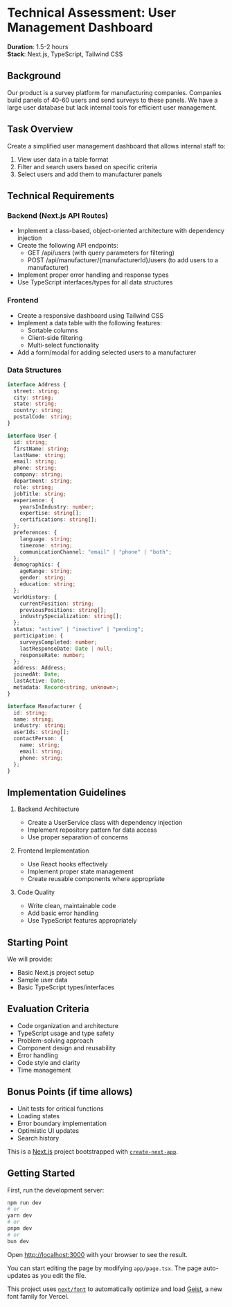 # Technical Assessment: User Management Dashboard

**Duration**: 1.5-2 hours  
**Stack**: Next.js, TypeScript, Tailwind CSS

## Background

Our product is a survey platform for manufacturing companies. Companies build panels of 40-60 users and send surveys to these panels. We have a large user database but lack internal tools for efficient user management.

## Task Overview

Create a simplified user management dashboard that allows internal staff to:

1. View user data in a table format
2. Filter and search users based on specific criteria
3. Select users and add them to manufacturer panels

## Technical Requirements

### Backend (Next.js API Routes)

- Implement a class-based, object-oriented architecture with dependency injection
- Create the following API endpoints:
  - GET /api/users (with query parameters for filtering)
  - POST /api/manufacturer/{manufacturerId}/users (to add users to a manufacturer)
- Implement proper error handling and response types
- Use TypeScript interfaces/types for all data structures

### Frontend

- Create a responsive dashboard using Tailwind CSS
- Implement a data table with the following features:
  - Sortable columns
  - Client-side filtering
  - Multi-select functionality
- Add a form/modal for adding selected users to a manufacturer

### Data Structures

```typescript
interface Address {
  street: string;
  city: string;
  state: string;
  country: string;
  postalCode: string;
}

interface User {
  id: string;
  firstName: string;
  lastName: string;
  email: string;
  phone: string;
  company: string;
  department: string;
  role: string;
  jobTitle: string;
  experience: {
    yearsInIndustry: number;
    expertise: string[];
    certifications: string[];
  };
  preferences: {
    language: string;
    timezone: string;
    communicationChannel: "email" | "phone" | "both";
  };
  demographics: {
    ageRange: string;
    gender: string;
    education: string;
  };
  workHistory: {
    currentPosition: string;
    previousPositions: string[];
    industrySpecialization: string[];
  };
  status: "active" | "inactive" | "pending";
  participation: {
    surveysCompleted: number;
    lastResponseDate: Date | null;
    responseRate: number;
  };
  address: Address;
  joinedAt: Date;
  lastActive: Date;
  metadata: Record<string, unknown>;
}

interface Manufacturer {
  id: string;
  name: string;
  industry: string;
  userIds: string[];
  contactPerson: {
    name: string;
    email: string;
    phone: string;
  };
}
```

## Implementation Guidelines

1. Backend Architecture

   - Create a UserService class with dependency injection
   - Implement repository pattern for data access
   - Use proper separation of concerns

2. Frontend Implementation

   - Use React hooks effectively
   - Implement proper state management
   - Create reusable components where appropriate

3. Code Quality
   - Write clean, maintainable code
   - Add basic error handling
   - Use TypeScript features appropriately

## Starting Point

We will provide:

- Basic Next.js project setup
- Sample user data
- Basic TypeScript types/interfaces

## Evaluation Criteria

- Code organization and architecture
- TypeScript usage and type safety
- Problem-solving approach
- Component design and reusability
- Error handling
- Code style and clarity
- Time management

## Bonus Points (if time allows)

- Unit tests for critical functions
- Loading states
- Error boundary implementation
- Optimistic UI updates
- Search history

This is a [Next.js](https://nextjs.org) project bootstrapped with [`create-next-app`](https://nextjs.org/docs/app/api-reference/cli/create-next-app).

## Getting Started

First, run the development server:

```bash
npm run dev
# or
yarn dev
# or
pnpm dev
# or
bun dev
```

Open [http://localhost:3000](http://localhost:3000) with your browser to see the result.

You can start editing the page by modifying `app/page.tsx`. The page auto-updates as you edit the file.

This project uses [`next/font`](https://nextjs.org/docs/app/building-your-application/optimizing/fonts) to automatically optimize and load [Geist](https://vercel.com/font), a new font family for Vercel.
